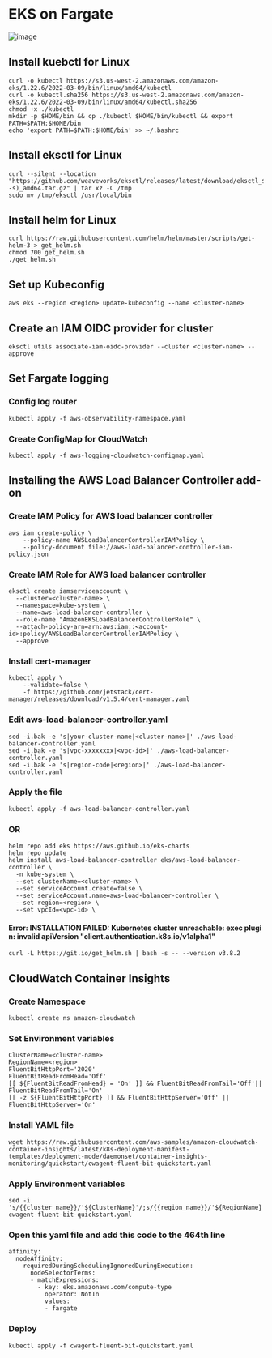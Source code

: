 # EKS on Fargate
![image](https://user-images.githubusercontent.com/77256585/179463954-82e8f7c1-c395-4221-b67e-913ade5909bc.png)

## Install kuebctl for Linux
```
curl -o kubectl https://s3.us-west-2.amazonaws.com/amazon-eks/1.22.6/2022-03-09/bin/linux/amd64/kubectl
curl -o kubectl.sha256 https://s3.us-west-2.amazonaws.com/amazon-eks/1.22.6/2022-03-09/bin/linux/amd64/kubectl.sha256
chmod +x ./kubectl
mkdir -p $HOME/bin && cp ./kubectl $HOME/bin/kubectl && export PATH=$PATH:$HOME/bin
echo 'export PATH=$PATH:$HOME/bin' >> ~/.bashrc
```

## Install eksctl for Linux
```
curl --silent --location "https://github.com/weaveworks/eksctl/releases/latest/download/eksctl_$(uname -s)_amd64.tar.gz" | tar xz -C /tmp
sudo mv /tmp/eksctl /usr/local/bin
```

## Install helm for Linux
```
curl https://raw.githubusercontent.com/helm/helm/master/scripts/get-helm-3 > get_helm.sh
chmod 700 get_helm.sh
./get_helm.sh
```

## Set up Kubeconfig
```
aws eks --region <region> update-kubeconfig --name <cluster-name>
```

## Create an IAM OIDC provider for cluster
```
eksctl utils associate-iam-oidc-provider --cluster <cluster-name> --approve
```

## Set Fargate logging

### Config log router
```
kubectl apply -f aws-observability-namespace.yaml
```

### Create ConfigMap for CloudWatch
```
kubectl apply -f aws-logging-cloudwatch-configmap.yaml
```


## Installing the AWS Load Balancer Controller add-on

### Create IAM Policy for AWS load balancer controller
```
aws iam create-policy \
    --policy-name AWSLoadBalancerControllerIAMPolicy \
    --policy-document file://aws-load-balancer-controller-iam-policy.json
```

### Create IAM Role for AWS load balancer controller
```
eksctl create iamserviceaccount \
  --cluster=<cluster-name> \
  --namespace=kube-system \
  --name=aws-load-balancer-controller \
  --role-name "AmazonEKSLoadBalancerControllerRole" \
  --attach-policy-arn=arn:aws:iam::<account-id>:policy/AWSLoadBalancerControllerIAMPolicy \
  --approve
```

### Install cert-manager
```
kubectl apply \
    --validate=false \
    -f https://github.com/jetstack/cert-manager/releases/download/v1.5.4/cert-manager.yaml
```
### Edit aws-load-balancer-controller.yaml
```
sed -i.bak -e 's|your-cluster-name|<cluster-name>|' ./aws-load-balancer-controller.yaml
sed -i.bak -e 's|vpc-xxxxxxxx|<vpc-id>|' ./aws-load-balancer-controller.yaml
sed -i.bak -e 's|region-code|<region>|' ./aws-load-balancer-controller.yaml
```

### Apply the file
```
kubectl apply -f aws-load-balancer-controller.yaml
```

### OR

```
helm repo add eks https://aws.github.io/eks-charts
helm repo update
helm install aws-load-balancer-controller eks/aws-load-balancer-controller \
  -n kube-system \
  --set clusterName=<cluster-name> \
  --set serviceAccount.create=false \
  --set serviceAccount.name=aws-load-balancer-controller \
  --set region=<region> \
  --set vpcId=<vpc-id> \
```

#### Error: INSTALLATION FAILED: Kubernetes cluster unreachable: exec plugin: invalid apiVersion "client.authentication.k8s.io/v1alpha1"
```
curl -L https://git.io/get_helm.sh | bash -s -- --version v3.8.2
```


## CloudWatch Container Insights

### Create Namespace
```
kubectl create ns amazon-cloudwatch
```

### Set Environment variables
```
ClusterName=<cluster-name>
RegionName=<region>
FluentBitHttpPort='2020'
FluentBitReadFromHead='Off'
[[ ${FluentBitReadFromHead} = 'On' ]] && FluentBitReadFromTail='Off'|| FluentBitReadFromTail='On'
[[ -z ${FluentBitHttpPort} ]] && FluentBitHttpServer='Off' || FluentBitHttpServer='On'
```

### Install YAML file
```
wget https://raw.githubusercontent.com/aws-samples/amazon-cloudwatch-container-insights/latest/k8s-deployment-manifest-templates/deployment-mode/daemonset/container-insights-monitoring/quickstart/cwagent-fluent-bit-quickstart.yaml
```

### Apply Environment variables
```
sed -i 's/{{cluster_name}}/'${ClusterName}'/;s/{{region_name}}/'${RegionName}'/;s/{{http_server_toggle}}/"'${FluentBitHttpServer}'"/;s/{{http_server_port}}/"'${FluentBitHttpPort}'"/;s/{{read_from_head}}/"'${FluentBitReadFromHead}'"/;s/{{read_from_tail}}/"'${FluentBitReadFromTail}'"/' cwagent-fluent-bit-quickstart.yaml 
```

### Open this yaml file and add this code to the 464th line
```
affinity:
  nodeAffinity:
    requiredDuringSchedulingIgnoredDuringExecution:
      nodeSelectorTerms:
      - matchExpressions:
        - key: eks.amazonaws.com/compute-type
          operator: NotIn
          values:
          - fargate
```

### Deploy
```
kubectl apply -f cwagent-fluent-bit-quickstart.yaml 
```